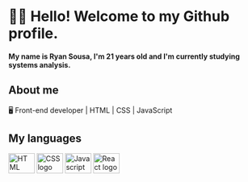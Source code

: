 <h1 align="left">👨‍💻 Hello! Welcome to my Github profile.</h1>

<h4 align="left">My name is Ryan Sousa, I'm 21 years old and I'm currently studying systems analysis.</h4>

<h2 align="left">About me</h2>

<p align="left"> 🖥️ Front-end developer | HTML | CSS | JavaScript <br>
    
<h2 align="left">My languages</h2>

<div align="left">
    <img src="https://cdn.jsdelivr.net/gh/devicons/devicon/icons/html5/html5-original.svg" height="40" width="52" alt="HTML logo"/>
    <img src="https://cdn.jsdelivr.net/gh/devicons/devicon/icons/css3/css3-original.svg" height="40" width="52" alt="CSS logo"/>
    <img src="https://cdn.jsdelivr.net/gh/devicons/devicon/icons/javascript/javascript-original.svg" height="40" width="52" alt="Javascript logo"/>
    <img src="https://cdn.jsdelivr.net/gh/devicons/devicon/icons/react/react-original.svg" height="40" width="52" alt="React logo"/>
</div>
